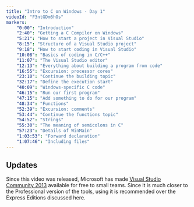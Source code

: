 ```yaml
---
title: "Intro to C on Windows - Day 1"
videoId: "F3ntGDm6hOs"
markers:
    "0:00": "Introduction"
    "2:40": "Getting a C Compiler on Windows"
    "5:21": "How to start a project in Visual Studio"
    "8:15": "Structure of a Visual Studio project"
    "9:18": "How to start coding in Visual Studio"
    "10:08": "Basics of coding in C/C++"
    "11:07": "The Visual Studio editor"
    "12:13": "Everything about building a program from code"
    "16:55": "Excursion: processor cores"
    "23:10": "Continue the building topic"
    "32:17": "Define the execution start"
    "40:09": "Windows-specific C code"
    "46:15": "Run our first program"
    "47:15": "Add something to do for our program"
    "48:34": "Functions"
    "52:39": "Excursion: comments"
    "53:44": "Continue the functions topic"
    "54:52": "Strings"
    "55:30": "The meaning of semicolons in C"
    "57:23": "Details of WinMain"
    "1:03:53": "Forward declaration"
    "1:07:46": "Including files"
---
```


## Updates

Since this video was released, Microsoft has made [Visual Studio Community 2013](http://www.visualstudio.com/products/visual-studio-community-vs)
available for free to small teams. Since it is much closer to the Professional version of the tools, using it is
recommended over the Express Editions discussed here.
